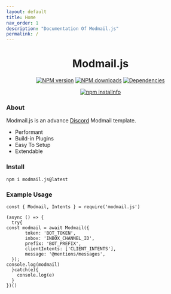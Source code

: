 ```yaml
---
layout: default
title: Home
nav_order: 1
description: "Documentation Of Modmail.js"
permalink: /
---
```


<h1 align="center">Modmail.js</h1>
<p align="center">
<a href="https://www.npmjs.com/package/modmail.js"><img src="https://img.shields.io/npm/v/modmail.js.svg?maxAge=3600" alt="NPM version" /></a>
<a href="https://www.npmjs.com/package/modmail.js"><img src="https://img.shields.io/npm/dt/modmail.js.svg?maxAge=3600" alt="NPM downloads" /></a>
<a href="#"><img src="https://img.shields.io/david/botstudios/modmail.js.svg" alt="Dependencies" /></a></p>
<p align="center">
<a href="https://nodei.co/npm/modmail.js/"><img src="https://nodei.co/npm/modmail.js.png?downloads=true" alt="npm installnfo" /></a></p>

### About 

Modmail.js is an advance [Discord](https://discordapp.com) Modmail template.


- Performant
- Build-in Plugins 
- Easy To Setup 
- Extendable 

### Install

`npm i modmail.js@latest`

### Example Usage

```
const { Modmail, Intents } = require('modmail.js') 

(async () => {
  try{
const modmail = await Modmail({ 
       token: 'BOT_TOKEN', 
       inbox: 'INBOX_CHANNEL_ID', 
       prefix: 'BOT_PREFIX', 
       clientIntents: ['CLIENT_INTENTS'],
       message: '@mentions/messages',   
  });
console.log(modmail)
  }catch(e){
    console.log(e)
  }
})() 
```

